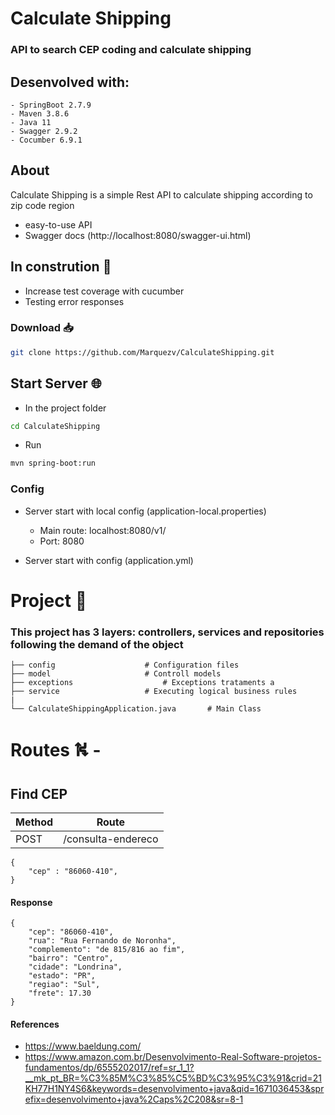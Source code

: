 # Calculate Shipping️

### API to search CEP coding and calculate shipping

## Desenvolved with:
    - SpringBoot 2.7.9
    - Maven 3.8.6
    - Java 11
    - Swagger 2.9.2
    - Cocumber 6.9.1


## About
Calculate Shipping is a simple Rest API to calculate shipping according to zip code region

- easy-to-use API
- Swagger docs (http://localhost:8080/swagger-ui.html)

## In constrution :construction:
- Increase test coverage with cucumber
- Testing error responses



### Download 📥
```sh
git clone https://github.com/Marquezv/CalculateShipping.git
```

## Start Server 🌐
 - In the project folder
```sh
cd CalculateShipping
```
 - Run
```sh
mvn spring-boot:run
```
### Config
 - Server start with local config (application-local.properties)
    - Main route: localhost:8080/v1/
    - Port: 8080

- Server start with config (application.yml)

# Project 🚧
### This project has 3 layers: controllers, services and repositories following the demand of the object

    ├── config                    # Configuration files
    ├── model                     # Controll models
    ├── exceptions                    # Exceptions trataments a
    ├── service                   # Executing logical business rules
    |
    └── CalculateShippingApplication.java       # Main Class

# Routes ⛕ -
## Find CEP
| Method | Route |
| ------------- | ------------- |
|POST           | /consulta-endereco | VOID

    {
        "cep" : "86060-410",
    }
#### Response
    {
    	"cep": "86060-410",
    	"rua": "Rua Fernando de Noronha",
    	"complemento": "de 815/816 ao fim",
    	"bairro": "Centro",
    	"cidade": "Londrina",
    	"estado": "PR",
    	"regiao": "Sul",
    	"frete": 17.30
    }


#### References
 - https://www.baeldung.com/
 - https://www.amazon.com.br/Desenvolvimento-Real-Software-projetos-fundamentos/dp/6555202017/ref=sr_1_1?__mk_pt_BR=%C3%85M%C3%85%C5%BD%C3%95%C3%91&crid=21KH77H1NY4S6&keywords=desenvolvimento+java&qid=1671036453&sprefix=desenvolvimento+java%2Caps%2C208&sr=8-1

